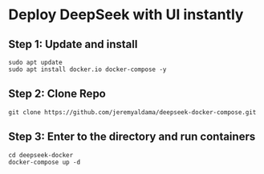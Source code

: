 ﻿# Deploy DeepSeek with UI instantly

## Step 1: Update and install
```
sudo apt update
sudo apt install docker.io docker-compose -y
```

## Step 2: Clone Repo
```
git clone https://github.com/jeremyaldama/deepseek-docker-compose.git
```

## Step 3: Enter to the directory and run containers
```
cd deepseek-docker
docker-compose up -d
```
